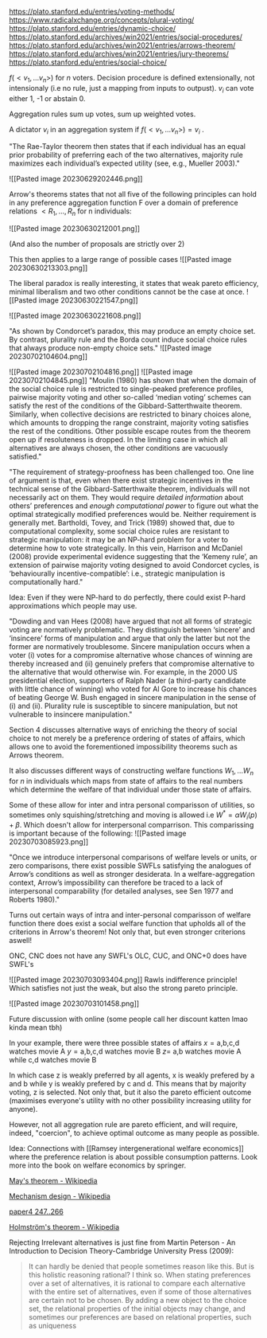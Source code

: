 https://plato.stanford.edu/entries/voting-methods/
https://www.radicalxchange.org/concepts/plural-voting/
https://plato.stanford.edu/entries/dynamic-choice/
https://plato.stanford.edu/archives/win2021/entries/social-procedures/
https://plato.stanford.edu/archives/win2021/entries/arrows-theorem/
https://plato.stanford.edu/archives/win2021/entries/jury-theorems/
https://plato.stanford.edu/entries/social-choice/



$f(<v_1, \dots v_n>)$ for $n$ voters. Decision procedure is defined extensionally, not intensionaly (i.e no rule, just a mapping from inputs to outpust). $v_i$ can vote either 1, -1 or abstain 0. 

Aggregation rules sum up votes, sum up weighted votes.

A dictator $v_i$ in an aggregation system if $f(<v_1, \dots v_n>)=v_i$ .



"The Rae-Taylor theorem then states that if each individual has an equal prior probability of preferring each of the two alternatives, majority rule maximizes each individual’s expected utility (see, e.g., Mueller 2003)."

![[Pasted image 20230629202446.png]]

Arrow's theorems states that not all five of the following principles can hold in any preference aggregation function F over a domain of preference relations $<R_1,\dots,R_n$ for n individuals:

![[Pasted image 20230630212001.png]]

(And also the number of proposals are strictly over 2)

This then applies to a large range of possible cases
![[Pasted image 20230630213303.png]]


The liberal paradox is really interesting, it states that weak pareto efficiency, minimal liberalism and two other conditions cannot be the case at once. 
![[Pasted image 20230630221547.png]]

![[Pasted image 20230630221608.png]]

"As shown by Condorcet’s paradox, this may produce an empty choice set. By contrast, plurality rule and the Borda count induce social choice rules that always produce non-empty choice sets."
![[Pasted image 20230702104604.png]]

![[Pasted image 20230702104816.png]]
![[Pasted image 20230702104845.png]]
"Moulin (1980) has shown that when the domain of the social choice rule is restricted to single-peaked preference profiles, pairwise majority voting and other so-called ‘median voting’ schemes can satisfy the rest of the conditions of the Gibbard-Satterthwaite theorem. Similarly, when collective decisions are restricted to binary choices alone, which amounts to dropping the range constraint, majority voting satisfies the rest of the conditions. Other possible escape routes from the theorem open up if resoluteness is dropped. In the limiting case in which all alternatives are always chosen, the other conditions are vacuously satisfied."

"The requirement of strategy-proofness has been challenged too. One line of argument is that, even when there exist strategic incentives in the technical sense of the Gibbard-Satterthwaite theorem, individuals will not necessarily act on them. They would require _detailed information_ about others’ preferences and _enough computational power_ to figure out what the optimal strategically modified preferences would be. Neither requirement is generally met. Bartholdi, Tovey, and Trick (1989) showed that, due to computational complexity, some social choice rules are resistant to strategic manipulation: it may be an NP-hard problem for a voter to determine how to vote strategically. In this vein, Harrison and McDaniel (2008) provide experimental evidence suggesting that the ‘Kemeny rule’, an extension of pairwise majority voting designed to avoid Condorcet cycles, is ‘behaviourally incentive-compatible’: i.e., strategic manipulation is computationally hard."

Idea: Even if they were NP-hard to do perfectly, there could exist P-hard approximations which people may use.

  
"Dowding and van Hees (2008) have argued that not all forms of strategic voting are normatively problematic. They distinguish between ‘sincere’ and ‘insincere’ forms of manipulation and argue that only the latter but not the former are normatively troublesome. Sincere manipulation occurs when a voter (i) votes for a compromise alternative whose chances of winning are thereby increased and (ii) genuinely prefers that compromise alternative to the alternative that would otherwise win. For example, in the 2000 US presidential election, supporters of Ralph Nader (a third-party candidate with little chance of winning) who voted for Al Gore to increase his chances of beating George W. Bush engaged in sincere manipulation in the sense of (i) and (ii). Plurality rule is susceptible to sincere manipulation, but not vulnerable to insincere manipulation."

Section 4 discusses alternative ways of enriching the theory of social choice to not merely be a preference ordering of states of affairs, which allows one to avoid the forementioned impossibility theorems such as Arrows theorem. 

It also discusses different ways of constructing welfare functions $W_1,\dots W_n$ for $n$ in individuals which maps from state of affairs to the real numbers which determine the welfare of that individual under those state of affairs. 

Some of these allow for inter and intra personal comparisson of utilities, so sometimes only squishing/stretching and moving is allowed i.e $W^* = \alpha W_i(p) + \beta$. Which doesn't allow for interpersonal comparrison. This comparissing is important because of the following:
![[Pasted image 20230703085923.png]]

"Once we introduce interpersonal comparisons of welfare levels or units, or zero comparisons, there exist possible SWFLs satisfying the analogues of Arrow’s conditions as well as stronger desiderata. In a welfare-aggregation context, Arrow’s impossibility can therefore be traced to a lack of interpersonal comparability (for detailed analyses, see Sen 1977 and Roberts 1980)."

Turns out certain ways of intra and inter-personal comparisson of welfare function there does exist a social welfare function that upholds all of the criterions in Arrow's theorem! Not only that, but even stronger criterions aswell!

ONC, CNC does not have any SWFL's
OLC, CUC, and ONC+0 does have SWFL's

![[Pasted image 20230703093404.png]]
Rawls indifference principle! Which satisfies not just the weak, but also the strong pareto principle.

![[Pasted image 20230703101458.png]]





Future discussion with online (some people call her discount katten lmao kinda mean tbh)

In your example, there were three possible states of affairs 
$x = \text{a,b,c,d watches movie A}$
$y = \text{a,b,c,d watches movie B}$
$z =$ a,b watches movie A while c,d watches movie B

In which case z is weakly preferred by all agents, x is weakly prefered by a and b while y is weakly prefered by c and d. This means that by majority voting, z is selected. Not only that, but it also the pareto efficient outcome (maximises everyone's utility with no other possibility increasing utility for anyone).

However, not all aggregation rule are pareto efficient, and will require, indeed, "coercion", to achieve optimal outcome as many people as possible. 


Idea: Connections with [[Ramsey intergenerational welfare economics]] where the preference relation is about possible consumption patterns. Look more into the book on welfare economics by springer.  




[May's theorem - Wikipedia](https://en.wikipedia.org/wiki/May%27s_theorem)

[Mechanism design - Wikipedia](https://en.wikipedia.org/wiki/Mechanism_design)

[paper4 247..266](https://www.iffs.se/media/2264/an-impossibility-theorem-for-welfarist-axiologies-in-ep-2000.pdf)

[Holmström's theorem - Wikipedia](https://en.wikipedia.org/wiki/Holmstr%C3%B6m%27s_theorem)




Rejecting Irrelevant alternatives is just fine
from  Martin Peterson - An Introduction to Decision Theory-Cambridge University Press (2009):

> It can hardly be denied that people sometimes reason like this. But is
this holistic reasoning rational? I think so. When stating preferences
over a set of alternatives, it is rational to compare each alternative with
the entire set of alternatives, even if some of those alternatives are
certain not to be chosen. By adding a new object to the choice set, the
relational properties of the initial objects may change, and sometimes
our preferences are based on relational properties, such as uniqueness




